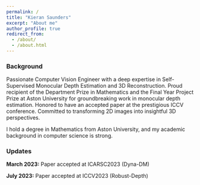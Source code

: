 ```yaml
---
permalink: /
title: "Kieran Saunders"
excerpt: "About me"
author_profile: true
redirect_from: 
  - /about/
  - /about.html
---
```



### Background

Passionate Computer Vision Engineer with a deep expertise in Self-Supervised Monocular Depth Estimation and 3D Reconstruction. Proud recipient of the Department Prize in Mathematics and the Final Year Project Prize at Aston University for groundbreaking work in monocular depth estimation. Honored to have an accepted paper at the prestigious ICCV conference. Committed to transforming 2D images into insightful 3D perspectives.

I hold a degree in Mathematics from Aston University, and my academic background in computer science is strong.

### Updates

**March 2023:** Paper accepted at ICARSC2023 (Dyna-DM)

**July 2023:** Paper accepted at ICCV2023 (Robust-Depth)

